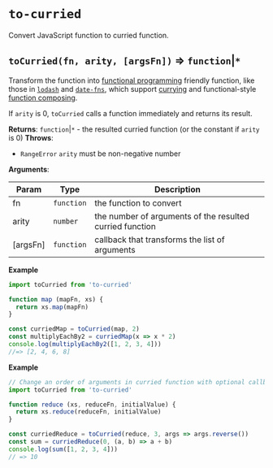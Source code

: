 # `to-curried`

Convert JavaScript function to curried function.

## `toCurried(fn, arity, [argsFn])` ⇒ `function`|`*`

Transform the function into [functional programming](https://en.wikipedia.org/wiki/Functional_programming)
friendly function, like those in [`lodash`](https://github.com/lodash/lodash/wiki/FP-Guide)
and [`date-fns`](https://date-fns.org/docs/FP-Guide),
which support [currying](https://en.wikipedia.org/wiki/Currying)
and functional-style [function composing](https://medium.com/making-internets/why-using-chain-is-a-mistake-9bc1f80d51ba).

If `arity` is 0, `toCurried` calls a function immediately and returns its result.

**Returns**: `function`|`*` - the resulted curried function (or the constant if `arity` is 0)
**Throws**:

- `RangeError` `arity` must be non-negative number

**Arguments**:

| Param    | Type       | Description                                              |
|----------|------------|----------------------------------------------------------|
| fn       | `function` | the function to convert                                  |
| arity    | `number`   | the number of arguments of the resulted curried function |
| [argsFn] | `function` | callback that transforms the list of arguments           |

**Example**
```js
import toCurried from 'to-curried'

function map (mapFn, xs) {
  return xs.map(mapFn)
}

const curriedMap = toCurried(map, 2)
const multiplyEachBy2 = curriedMap(x => x * 2)
console.log(multiplyEachBy2([1, 2, 3, 4]))
//=> [2, 4, 6, 8]
```

**Example**
```js
// Change an order of arguments in curried function with optional callback:
import toCurried from 'to-curried'

function reduce (xs, reduceFn, initialValue) {
  return xs.reduce(reduceFn, initialValue)
}

const curriedReduce = toCurried(reduce, 3, args => args.reverse())
const sum = curriedReduce(0, (a, b) => a + b)
console.log(sum([1, 2, 3, 4]))
// => 10
```
